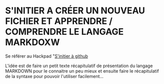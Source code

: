 # S'INITIER A CRÉER UN NOUVEAU FICHIER ET APPRENDRE / COMPRENDRE LE LANGAGE MARKDOXW

Se référer au Hackpad "[S'initier à github](https://hackpad.com/Initiation-Github-TetrMuU9eO5)

L'idée est de faire un petit texte récapitulatif de présentation du langage MARKDOWN pour le connaitre un peu mieux et ensuite faire le récapitulatif de la syntaxe pour pouvoir l'utiliser facilement...
